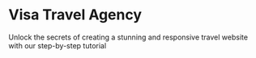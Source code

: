 # Visa Travel Agency

Unlock the secrets of creating a stunning and responsive travel website with our step-by-step tutorial
